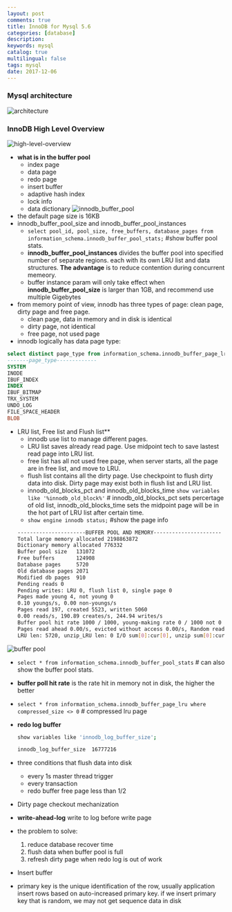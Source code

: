 ```yaml
---
layout: post
comments: true
title: InnoDB for Mysql 5.6
categories: [database]
description: 
keywords: mysql
catalog: true
multilingual: false
tags: mysql
date: 2017-12-06
---
```


### Mysql architecture
![architecture](https://s3.ap-southeast-1.amazonaws.com/kopei-public/Custom-engine-overview.png)


### InnoDB High Level Overview
![high-level-overview](https://s3.ap-southeast-1.amazonaws.com/kopei-public/innodbHigh-level%20Overview.png)
- **what is in the buffer pool**
  - index page 
  - data page
  - redo page
  - insert buffer
  - adaptive hash index
  - lock info
  - data dictionary
![innodb_buffer_pool](https://s3.ap-southeast-1.amazonaws.com/kopei-public/innodb%20buffer%20pool%202017-12-08%201.46.27.png)
- the default page size is 16KB
- innodb_buffer_pool_size and innodb_buffer_pool_instances
  - ```select pool_id, pool_size, free_buffers, database_pages from information_schema.innodb_buffer_pool_stats;``` #show buffer pool stats.
  - **innodb_buffer_pool_instances** divides the buffer pool into specified number of separate regions. each with its own LRU list and data structures. **The advantage** is to reduce contention during concurrent memeory.
  - buffer instance param will only take effect when **innodb_buffer_pool_size** is larger than 1GB, and recommend use multiple Gigebytes 
- from memory point of view, innodb has three types of page: clean page, dirty page and free page.
  - clean page, data in memory and in disk is identical
  - dirty page, not identical
  - free page, not used page
- innodb logically has data page type: 
```sql
select distinct page_type from information_schema.innodb_buffer_page_lru where;
-------page_type-------------
SYSTEM
INODE
IBUF_INDEX
INDEX
IBUF_BITMAP
TRX_SYSTEM
UNDO_LOG
FILE_SPACE_HEADER
BLOB
```
- LRU list, Free list and Flush list**
  - innodb use list to manage different pages.
  - LRU list saves already read page. Use midpoint tech to save lastest read page into LRU list. 
  - free list has all not used free page, when server starts, all the page are in free list, and move to LRU.
  - flush list contains all the dirty page. Use checkpoint to flush dirty data into disk. Dirty page may exist both in flush list and LRU list.
  - innodb_old_blocks_pct and innodb_old_blocks_time 
  ```show variables like '%innodb_old_block%'``` # innodb_old_blocks_pct sets percertage of old list, innodb_old_blocks_time sets the midpoint page will be in the hot part of LRU list after certain time.
  - ```show engine innodb status;``` #show the page info 
  ``` bash
  ----------------------BUFFER POOL AND MEMORY----------------------
  Total large memory allocated 2198863872
  Dictionary memory allocated 776332
  Buffer pool size   131072
  Free buffers       124908
  Database pages     5720
  Old database pages 2071
  Modified db pages  910
  Pending reads 0
  Pending writes: LRU 0, flush list 0, single page 0
  Pages made young 4, not young 0
  0.10 youngs/s, 0.00 non-youngs/s
  Pages read 197, created 5523, written 5060
  0.00 reads/s, 190.89 creates/s, 244.94 writes/s
  Buffer pool hit rate 1000 / 1000, young-making rate 0 / 1000 not 0 / 1000
  Pages read ahead 0.00/s, evicted without access 0.00/s, Random read ahead 0.00/s
  LRU len: 5720, unzip_LRU len: 0 I/O sum[0]:cur[0], unzip sum[0]:cur[0]
  ```
![buffer pool](https://s3.ap-southeast-1.amazonaws.com/kopei-public/mysql%20innodb%20buffer%20pool%20metrics.png)
  - ```select * from information_schema.innodb_buffer_pool_stats``` # can also show the buffer pool stats.
  - **buffer poll hit rate** is the rate hit in memory not in disk, the higher the better
  - ```select * from information_schema.innodb_buffer_page_lru where compressed_size <> 0``` # compressed lru page
 - **redo log buffer**
    ```bash
    show variables like 'innodb_log_buffer_size';
    
    innodb_log_buffer_size	16777216
    ```
 - three conditions that flush data into disk
   - every 1s master thread trigger
   - every transaction
   - redo buffer free page less than 1/2
  
 - Dirty page checkout mechanization
  - **write-ahead-log** write to log before write page
  - the problem to solve:
    1. reduce database recover time
    2. flush data when buffer pool is full
    3. refresh dirty page when redo log is out of work
    
 - Insert buffer
  - primary key is the unique identification of the row, usually application insert rows based on auto-increased primary key. 
  if we insert primary key that is random, we may not get sequence data in disk

  
